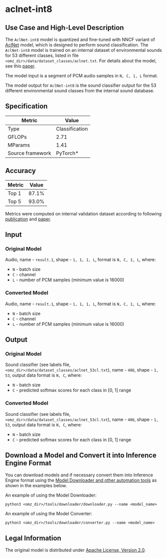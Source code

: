 # aclnet-int8

## Use Case and High-Level Description

The `AclNet-int8` model is quantized and fine-tuned with NNCF variant of [AclNet](https://github.com/openvinotoolkit/open_model_zoo/blob/master/models/public/aclnet/aclnet.md) model, which is designed to perform sound classification.
The `AclNet-int8` model is trained on an internal dataset of environmental sounds for 53 different classes, listed in file `<omz_dir>/data/dataset_classes/aclnet.txt`.
For details about the model, see this [paper](https://arxiv.org/abs/1811.06669).

The model input is a segment of PCM audio samples in `N, C, 1, L` format.

The model output for `AclNet-int8` is the sound classifier output for the 53 different environmental sound classes from the internal sound database.

## Specification

| Metric            | Value         |
|-------------------|---------------|
| Type              | Classification|
| GFLOPs            | 2.71          |
| MParams           | 1.41          |
| Source framework  | PyTorch\*     |

## Accuracy

| Metric | Value |
| ------ | ----- |
| Top 1  | 87.1% |
| Top 5  | 93.0% |

Metrics were computed on internal validation dataset according to following [publication](http://dcase.community/documents/workshop2019/proceedings/DCASE2019Workshop_Huang_52.pdf) and [paper](https://arxiv.org/abs/1811.06669).

## Input

### Original Model

Audio, name - `result.1`, shape - `1, 1, 1, L`, format is `N, C, 1, L`, where:

- `N` - batch size
- `C` - channel
- `L` - number of PCM samples (minimum value is 16000)

### Converted Model

Audio, name - `result.1`, shape - `1, 1, 1, L`, format is `N, C, 1, L`, where:

- `N` - batch size
- `C` - channel
- `L` - number of PCM samples (minimum value is 16000)

## Output

### Original Model

Sound classifier (see labels file, `<omz_dir>/data/dataset_classes/aclnet_53cl.txt`), name - `486`, shape - `1, 53`, output data format is `N, C`, where:

- `N` - batch size
- `C` - predicted softmax scores for each class in [0, 1] range

### Converted Model

Sound classifier (see labels file, `<omz_dir>/data/dataset_classes/aclnet_53cl.txt`), name - `486`, shape - `1, 53`, output data format is `N, C`, where:

- `N` - batch size
- `C` - predicted softmax scores for each class in [0, 1] range

## Download a Model and Convert it into Inference Engine Format

You can download models and if necessary convert them into Inference Engine format using the [Model Downloader and other automation tools](../../../tools/downloader/README.md) as shown in the examples below.

An example of using the Model Downloader:
```
python3 <omz_dir>/tools/downloader/downloader.py --name <model_name>
```

An example of using the Model Converter:
```
python3 <omz_dir>/tools/downloader/converter.py --name <model_name>
```

## Legal Information

The original model is distributed under [Apache License, Version 2.0](https://www.apache.org/licenses/LICENSE-2.0.html).

